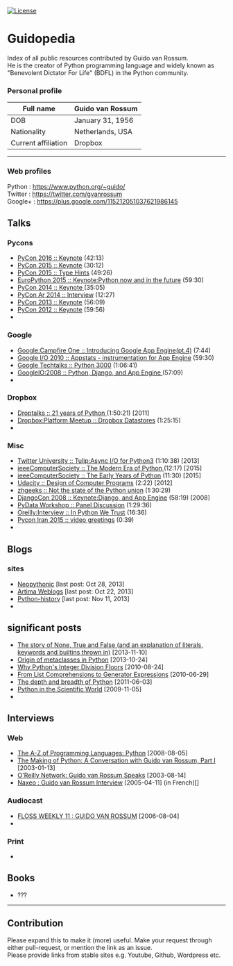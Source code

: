 [![License](https://img.shields.io/badge/license-MIT-blue.svg)](http://kmonsoor.mit-license.org/)

# Guidopedia
Index of all public resources contributed by Guido van Rossum.  
He is the creator of Python programming language and widely known as "Benevolent Dictator For Life" (BDFL) in the Python community.

### Personal profile
|Full name | Guido van Rossum |
|---|---|
|DOB| January 31, 1956 |
|Nationality | Netherlands, USA |
|Current affiliation | Dropbox |

-------------------------------------------------------------------------------

### Web profiles
Python  :  https://www.python.org/~guido/  
Twitter :  https://twitter.com/gvanrossum  
Google+ :  https://plus.google.com/115212051037621986145  


## Talks

### Pycons
 * [PyCon 2016 :: Keynote](https://www.youtube.com/watch?v=YgtL4S7Hrwo) (42:13)
 * [PyCon 2015 :: Keynote](https://www.youtube.com/watch?v=G-uKNd5TSBw) (30:12)
 * [PyCon 2015 :: Type Hints](https://www.youtube.com/watch?v=2wDvzy6Hgxg) (49:26)
 * [EuroPython 2015 :: Keynote:Python now and in the future](https://www.youtube.com/watch?v=bp3mCgrdMxU) (59:30)
 * [PyCon 2014 :: Keynote ](https://www.youtube.com/watch?v=0Ef9GudbxXY) (35:05)
 * [PyCon Ar 2014 :: Interview](https://www.youtube.com/watch?v=VhCsOwzRgyc) (12:27)
 * [PyCon 2013 :: Keynote](https://www.youtube.com/watch?v=sOQLVm0-8Yg) (56:09)
 * [PyCon 2012 :: Keynote](https://www.youtube.com/watch?v=EBRMq2Ioxsc) (59:56)
 * 
 
### Google
 * [Google:Campfire One :: Introducing Google App Engine(pt.4)](https://www.youtube.com/watch?v=oTFL7FPLnXY) (7:44)
 * [Google I/O 2010 :: Appstats - instrumentation for App Engine](https://www.youtube.com/watch?v=bvp7CuBWVgA) (59:30)
 * [Google Techtalks :: Python 3000](https://www.youtube.com/watch?v=s-fKcZ5pKLE) (1:06:41)
 * [GoogleIO:2008 :: Python, Django, and App Engine ](https://www.youtube.com/watch?v=v1gTI4BOPUw) (57:09)
 * 

### Dropbox
 * [Droptalks :: 21 years of Python ](https://www.youtube.com/watch?v=ugqu10JV7dk) (1:50:21) [2011]
 * [Dropbox:Platform Meetup :: Dropbox Datastores](https://www.youtube.com/watch?v=QxJ-SrZQ2_k) (1:25:15)
 * 
 
### Misc
 * [Twitter University :: Tulip:Async I/O for Python3](https://www.youtube.com/watch?v=1coLC-MUCJc) (1:10:38) [2013]
 * [ieeeComputerSociety :: The Modern Era of Python ](https://www.youtube.com/watch?v=rTTFh7HOlC0) (12:17)  [2015]
 * [ieeeComputerSociety :: The Early Years of Python](https://www.youtube.com/watch?v=xLVxoz-mQFs) (11:30)  [2015]
 * [Udacity :: Design of Computer Programs](https://www.youtube.com/watch?v=bDo18m-uOi8) (2:22) [2012]
 * [zhgeeks :: Not the state of the Python union](https://www.youtube.com/watch?v=MLXNpwL7PIg) (1:30:29)
 * [DjangoCon 2008 :: Keynote:Django, and App Engine](https://www.youtube.com/watch?v=CmyFcChTc4M) (58:19)  [2008]
 * [PyData Workshop :: Panel Discussion](https://www.youtube.com/watch?v=qDZZhhAKJXc) (1:29:36)
 * [Oreilly:Interview :: In Python We Trust](https://www.youtube.com/watch?v=mWB3oh1GPdo) (16:36)
 * [Pycon Iran 2015 :: video greetings](https://www.youtube.com/watch?v=GudJlbK4TY8) (0:39)
 * 


## Blogs

### sites
 *  [Neopythonic](http://neopythonic.blogspot.com/)   [last post: Oct 28, 2013]
 *  [Artima Weblogs](http://www.artima.com/weblogs/index.jsp?blogger=guido)  [last post: Oct 22, 2013]
 *  [Python-history](http://python-history.blogspot.com/) [last post: Nov 11, 2013]
 *  
 
## significant posts
 * [The story of None, True and False (and an explanation of literals, keywords and builtins thrown in)](http://python-history.blogspot.com/2013/11/story-of-none-true-false.html) [2013-11-10]
 * [Origin of metaclasses in Python](http://python-history.blogspot.com/2013/10/origin-of-metaclasses-in-python.html) [2013-10-24]
 * [Why Python's Integer Division Floors](http://python-history.blogspot.com/2010/08/why-pythons-integer-division-floors.html) [2010-08-24]
 * [From List Comprehensions to Generator Expressions](http://python-history.blogspot.com/2010/06/from-list-comprehensions-to-generator.html) [2010-06-29]
 * [The depth and breadth of Python](http://neopythonic.blogspot.com/2011/06/depth-and-breadth-of-python.html) [2011-06-03]
 * [Python in the Scientific World](http://neopythonic.blogspot.com/2009/11/python-in-scientific-world.html) [2009-11-05]
 * 
 

## Interviews

### Web
* [The A-Z of Programming Languages: Python](http://www.computerworld.com.au/article/255835/a-z_programming_languages_python/) [2008-08-05]
* [The Making of Python: A Conversation with Guido van Rossum, Part I](http://www.artima.com/intv/python.html) [2003-01-13]
* [O'Reilly Network: Guido van Rossum Speaks](http://www.onlamp.com/pub/a/python/2003/08/14/gvr_interview.html) [2003-08-14]
* [Naxeo : Guido van Rossum Interview](http://www.nuxeo.com/blog/guido-van-rossum/) [2005-04-11] (in French)[]

### Audiocast

* [FLOSS WEEKLY 11 : GUIDO VAN ROSSUM](https://www.twit.tv/shows/floss-weekly/episodes/11) [2006-08-04]
* 

### Print
* 

## Books
 * ???


-------------------------------------------------------------------

## Contribution

Please expand this to make it (more) useful. Make your request through either pull-request, or mention the link as an issue.  
Please provide links from stable sites e.g. Youtube, Github, Wordpress etc.
